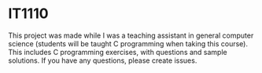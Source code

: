 # IT1110
This project was made while I was a teaching assistant in general computer science (students will be taught C programming when taking this course). This includes C programming exercises, with questions and sample solutions. If you have any questions, please create issues.
